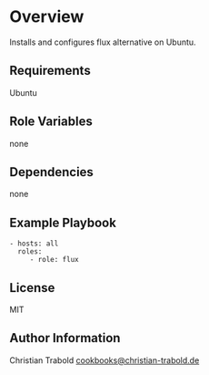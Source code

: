 # Overview

Installs and configures flux alternative on Ubuntu.


## Requirements

Ubuntu

## Role Variables

none

## Dependencies

none

## Example Playbook

    - hosts: all
      roles:
         - role: flux

## License

MIT

## Author Information

Christian Trabold <cookbooks@christian-trabold.de>
